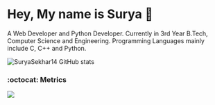 # Hey, My name is Surya 👋

A Web Developer and Python Developer. Currently in 3rd Year B.Tech, Computer Science and Engineering.
Programming Languages mainly include C, C++ and Python.

<!--
# Hi there 👋
## I am Swapnanil Ray aka RedHatPanda 🐼

**redhatpanda/redhatpanda** is a ✨ _special_ ✨ repository because its `README.md` (this file) appears on your GitHub profile.

Here are some ideas to get you started:

- 🔭 I’m currently working on ...
- 🌱 I’m currently learning ...
- 👯 I’m looking to collaborate on ...
- 🤔 I’m looking for help with ...
- 💬 Ask me about ...
- 📫 How to reach me: ...
- 😄 Pronouns: ...
- ⚡ Fun fact: ...
-->

![SuryaSekhar14 GitHub stats](https://github-readme-stats.vercel.app/api?username=SuryaSekhar14&show_icons=true&theme=radical) 
### :octocat: Metrics
<c><img align="center" src="https://github-readme-streak-stats.herokuapp.com/?user=suryasekhar14&theme=radical&custom_title=streak-stats&hide_border=true&layout=compact" /></c><br>
 
  
